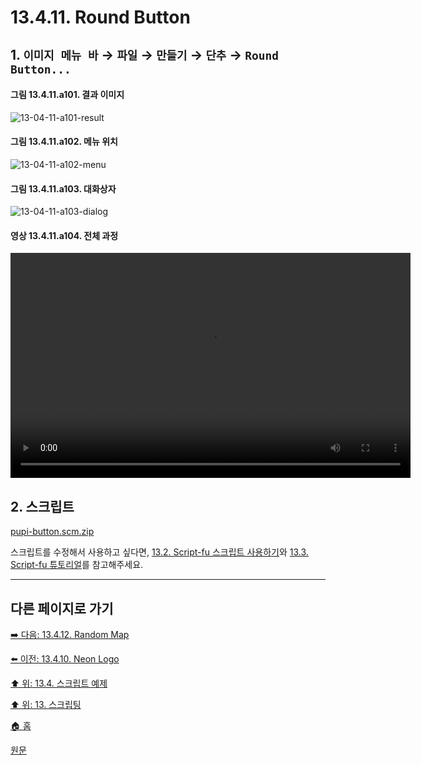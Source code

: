 # 13.4.11. Round Button

## 1. `이미지 메뉴 바` → `파일` → `만들기` → `단추` → `Round Button...`

#### 그림 13.4.11.a101. 결과 이미지
![13-04-11-a101-result](https://github.com/wonder13662/gimp/assets/15767104/41c2f13a-3562-4554-a947-e40dedcb2692)

#### 그림 13.4.11.a102. 메뉴 위치
![13-04-11-a102-menu](https://github.com/wonder13662/gimp/assets/15767104/8d677be4-4c7c-409c-888b-6b8cfd30f5a8)

#### 그림 13.4.11.a103. 대화상자
![13-04-11-a103-dialog](https://github.com/wonder13662/gimp/assets/15767104/511da710-b57e-4df0-a7b5-da8e92b64462)

#### 영상 13.4.11.a104. 전체 과정
<video controls="controls" width="640" height="360" src="https://github.com/wonder13662/gimp/assets/15767104/bd07b867-a6fd-4242-88f8-909c72050ea8"></video>

## 2. 스크립트
[pupi-button.scm.zip](https://github.com/wonder13662/gimp/files/14737173/pupi-button.scm.zip)

스크립트를 수정해서 사용하고 싶다면, [13.2. Script-fu 스크립트 사용하기](./13-02-00-using-script-fu-scripts.md)와 [13.3. Script-fu 튜토리얼](./13-03-00-a-script-fu-tutorial.md)를 참고해주세요.

***

## 다른 페이지로 가기
[➡️ 다음: 13.4.12. Random Map](./13-04-12-random_map.md)

[⬅️ 이전: 13.4.10. Neon Logo](./13-04-10-neon_logo.md)

[⬆️ 위: 13.4. 스크립트 예제](./13-04-00-script_examples.md)

[⬆️ 위: 13. 스크립팅](./13-00-scripting.md)

[🏠 홈](./00-home.md)

[원문](https://docs.gimp.org/2.10/ko/gimp-using-text.html#idm7428)
